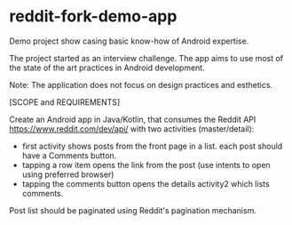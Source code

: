 # reddit-fork-demo-app
Demo project show casing basic know-how of Android expertise. 

The project started as an interview challenge. The app aims to use most of the state of the art practices in Android development.

Note: The application does not focus on design practices and esthetics. 

[SCOPE and REQUIREMENTS]

Create an Android app in Java/Kotlin, that consumes the Reddit API https://www.reddit.com/dev/api/
with two activities (master/detail): 
- first activity shows posts from the front page in a list. each post should have a Comments button.
- tapping a row item opens the link from the post (use intents to open using preferred browser)
- tapping the comments button opens the details activity2 which lists comments.

Post list should be paginated using Reddit's pagination mechanism.
